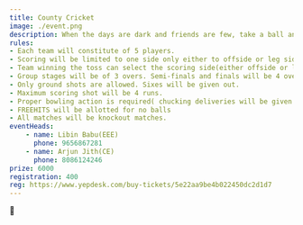 ```yaml
---
title: County Cricket
image: ./event.png
description: When the days are dark and friends are few, take a ball and score a few. Get ready for some balls in the goal. 
rules: 
- Each team will constitute of 5 players.
- Scoring will be limited to one side only either to offside or leg side.
- Team winning the toss can select the scoring side(either offside or leg side)
- Group stages will be of 3 overs. Semi-finals and finals will be 4 over matches.
- Only ground shots are allowed. Sixes will be given out.
- Maximum scoring shot will be 4 runs.
- Proper bowling action is required( chucking deliveries will be given as no ball)
- FREEHITS will be allotted for no balls
- All matches will be knockout matches.
eventHeads:
    - name: Libin Babu(EEE)
      phone: 9656867281
    - name: Arjun Jith(CE)
      phone: 8086124246
prize: 6000
registration: 400
reg: https://www.yepdesk.com/buy-tickets/5e22aa9be4b022450dc2d1d7
---
```

🏏